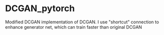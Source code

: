 # DCGAN_pytorch
 Modified DCGAN implementation  of DCGAN. I use "shortcut" connection to enhance generator net, which can train faster than original DCGAN
